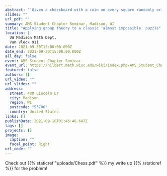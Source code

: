 ```yaml
---
abstract: "'Given a chessboard with a coin on every square randomly oriented and a key hidden under one of them; player one knows where the key is and flips a single coin; player 2, using only the information of the new coin arrangement must determine where the coin is. Is there a winning strategy?' In this talk, we will explore this classic puzzle in a more generalized context, with n squares and d sided dice on every square, and see when the game is solvable or not? In doing so, we'll see that the answer relies on group theory and the existence of specific classes of groups!"
slides: ""
url_pdf: ""
summary: AMS Student Chapter Seminar, Madison, WI
title: "Applying group theory to a classic 'almost impossible' puzzle"
location: |-
  UW Madison Math Dept,
  Van Vleck 911
date: 2021-09-30T13:00:00.000Z
date_end: 2021-09-30T15:00:00.000Z
all_day: false
event: AMS Student Chapter Seminar
event_url: https://hilbert.math.wisc.edu/wiki/index.php/AMS_Student_Chapter_Seminar
featured: false
authors: []
url_video: ""
url_slides: ""
address:
  street: 480 Lincoln Dr
  city: Madison
  region: WI
  postcode: "53706"
  country: United States
links: []
publishDate: 2021-09-10T01:46:46.647Z
tags: []
projects: []
image:
  caption: ""
  focal_point: Right
url_code: ""
---
```


Check out {{% staticref "uploads/Chess.pdf" %}} my write up {{% /staticref %}} for the problem! 

